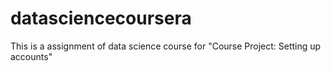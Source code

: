 datasciencecoursera
===================

This is a assignment of data science course for "Course Project: Setting up accounts"
